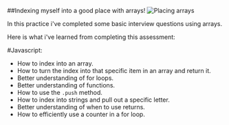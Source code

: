 ##Indexing myself into a good place with arrays!
![Placing arrays](http://derickbailey.com/wp-content/uploads/2015/09/array-filtering.jpeg)

In this practice i've completed some basic interview questions using arrays.


Here is what i've learned from completing this assessment:

#Javascript:
* How to index into an array.
* How to turn the index into that specific item in an array and return it.
* Better understanding of for loops.
* Better understanding of functions.
* How to use the `.push` method.
* How to index into strings and pull out a specific letter.
* Better understanding of when to use returns.
* How to efficiently use a counter in a for loop.
